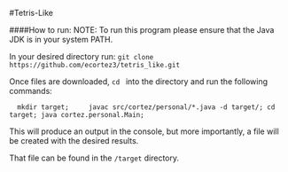 #Tetris-Like

####How to run:
NOTE: To run this program please ensure that the Java JDK is in your system PATH.

In your desired directory run: `git clone https://github.com/ecortez3/tetris_like.git`

Once files are downloaded, `cd ` into the directory and run the following commands:
 
`   mkdir target;    
    javac src/cortez/personal/*.java -d target/;
    cd target;
    java cortez.personal.Main;
`

This will produce an output in the console, but more importantly, a file will be created with the desired results.

That file can be found in the `/target` directory.

